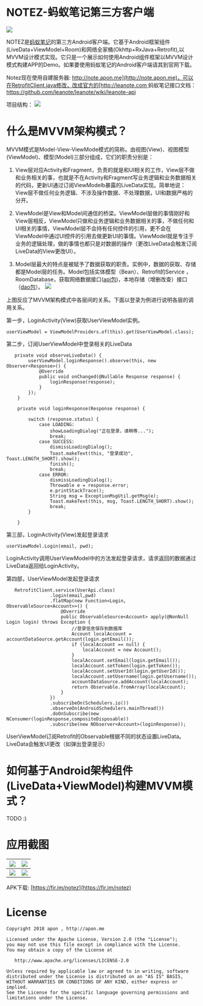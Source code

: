 # NOTEZ-蚂蚁笔记第三方客户端

![](./screenshots/logoz.png)

NOTEZ是[蚂蚁笔记](http://leanote.org/)的第三方Android客户端。它基于Android框架组件(LiveData+ViewModel+Room)和网络全家桶(Okhttp+RxJava+Retrofit),以MVVM设计模式实现。它只是一个展示如何使用Android组件框架以MVVM设计模式构建APP的Demo。如果要使用蚂蚁笔记的Android客户端请其到官网下载。


Notez现在使用自建服务器: [http://note.apon.me](http://note.apon.me)，可以在RetrofitClient.java修改，改成官方的[http://leanote.com
](http://leanote.com)
蚂蚁笔记接口文档：https://github.com/leanote/leanote/wiki/leanote-api

项目结构：
![](./screenshots/projectstructure.png)




# 什么是MVVM架构模式？

MVVM模式是Model-View-ViewMode模式的简称。由视图(View)、视图模型(ViewModel)、模型(Model)三部分组成，它们的职责分别是：

1. View层对应Activity和Fragment，负责的就是和UI相关的工作，View层不做和业务相关的事，也就是不在Activity和Fragment写业务逻辑和业务数据相关的代码，更新UI通过订阅ViewModelb暴露的LiveData实现。简单地说：View层不做任何业务逻辑、不涉及操作数据、不处理数据，UI和数据严格的分开。
2. ViewModel是View和Model间通信的桥梁。ViewModel层做的事情刚好和View层相反，ViewModel只做和业务逻辑和业务数据相关的事，不做任何和UI相关的事情，ViewModel层不会持有任何控件的引用，更不会在ViewModel中通过UI控件的引用去做更新UI的事情。ViewModel就是专注于业务的逻辑处理，做的事情也都只是对数据的操作（更改LiveData会触发订阅LiveData的View更改UI）。

3. Model层最大的特点是被赋予了数据获取的职责。实例中，数据的获取、存储都是Model层的任务。Model包括实体模型（Bean）、Retrofit的Service ，RoomDatabase，获取网络数据接口([api包](https://github.com/apon/note/tree/master/app/src/main/java/me/apon/notez/data/network/api))，本地存储（增删改查）接口（[dao包](https://github.com/apon/note/tree/master/app/src/main/java/me/apon/notez/data/database/dao)）。
![](./screenshots/mvvm1.png)

上图反应了MVVM架构模式中各层间的关系。下面以登录为例进行说明各层的调用关系。



第一步，LoginActivity(View)获取UserViewModel实例。

```
userViewModel = ViewModelProviders.of(this).get(UserViewModel.class);
```
第二步，订阅UserViewModel中登录相关的LiveData


```
   private void observeLiveData() {
        userViewModel.loginResponse().observe(this, new Observer<Response>() {
            @Override
            public void onChanged(@Nullable Response response) {
                loginResponse(response);
            }
        });
    }

    private void loginResponse(Response response) {

        switch (response.status) {
            case LOADING:
                showLoadingDialog("正在登录，请稍等...");
                break;
            case SUCCESS:
                dismissLoadingDialog();
                Toast.makeText(this, "登录成功", Toast.LENGTH_SHORT).show();
                finish();
                break;
            case ERROR:
                dismissLoadingDialog();
                Throwable e = response.error;
                e.printStackTrace();
                String msg = ExceptionMsgUtil.getMsg(e);
                Toast.makeText(this, msg, Toast.LENGTH_SHORT).show();
                break;
        }

    }
```
第三部，LoginActivity(View)发起登录请求

```
userViewModel.Login(email, pwd);
```

LoginActivity调用UserViewModel中的方法发起登录请求，请求返回的数据通过LiveData返回给LoginActivity。


第四部，UserViewModel发起登录请求


```
   RetrofitClient.service(UserApi.class)
                .login(email,pwd)
                .flatMap(new Function<Login, ObservableSource<Account>>() {
                    @Override
                    public ObservableSource<Account> apply(@NonNull Login login) throws Exception {
                        //登录信息保存到数据库
                        Account localAccount = accountDataSource.getAccount(login.getEmail());
                        if (localAccount == null) {
                            localAccount = new Account();
                        }
                        localAccount.setEmail(login.getEmail());
                        localAccount.setToken(login.getToken());
                        localAccount.setUserId(login.getUserId());
                        localAccount.setUsername(login.getUsername());
                        accountDataSource.addAccount(localAccount);
                        return Observable.fromArray(localAccount);
                    }
                })
                .subscribeOn(Schedulers.io())
                .observeOn(AndroidSchedulers.mainThread())
                .doOnSubscribe(new NConsumer(loginResponse,compositeDisposable))
                .subscribe(new NObserver<Account>(loginResponse));
```


UserViewModel订阅Retrofit的Observable根据不同的状态设置LiveData。LiveData会触发UI更改（如弹出登录提示）

# 如何基于Android架构组件(LiveData+ViewModel)构建MVVM模式？
TODO :)

# 应用截图


| ![](./screenshots/notez_01.png) | ![](./screenshots/notez_02.png) |
| --- | --- |
| ![](./screenshots/notez_03.png) | ![](./screenshots/notez_04.png) |


APK下载:
[https://fir.im/notez](https://fir.im/notez)



# License

```
Copyright 2018 apon , http://apon.me

Licensed under the Apache License, Version 2.0 (the "License");
you may not use this file except in compliance with the License.
You may obtain a copy of the License at

   http://www.apache.org/licenses/LICENSE-2.0

Unless required by applicable law or agreed to in writing, software
distributed under the License is distributed on an "AS IS" BASIS,
WITHOUT WARRANTIES OR CONDITIONS OF ANY KIND, either express or implied.
See the License for the specific language governing permissions and
limitations under the License.
```

